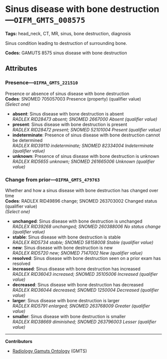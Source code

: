 # Sinus disease with bone destruction—`OIFM_GMTS_008575`

**Tags:** head_neck, CT, MR, sinus, bone destruction, diagnosis

Sinus condition leading to destruction of surrounding bone.

**Codes:** GAMUTS 8575 sinus disease with bone destruction

## Attributes

### Presence—`OIFMA_GMTS_221510`

Presence or absence of sinus disease with bone destruction  
**Codes**: SNOMED 705057003 Presence (property) (qualifier value)  
*(Select one)*

- **absent**: Sinus disease with bone destruction is absent  
_RADLEX RID28473 absent; SNOMED 2667000 Absent (qualifier value)_
- **present**: Sinus disease with bone destruction is present  
_RADLEX RID28472 present; SNOMED 52101004 Present (qualifier value)_
- **indeterminate**: Presence of sinus disease with bone destruction cannot be determined  
_RADLEX RID39110 indeterminate; SNOMED 82334004 Indeterminate (qualifier value)_
- **unknown**: Presence of sinus disease with bone destruction is unknown  
_RADLEX RID5655 unknown; SNOMED 261665006 Unknown (qualifier value)_

### Change from prior—`OIFMA_GMTS_479763`

Whether and how a sinus disease with bone destruction has changed over time  
**Codes**: RADLEX RID49896 change; SNOMED 263703002 Changed status (qualifier value)  
*(Select one)*

- **unchanged**: Sinus disease with bone destruction is unchanged  
_RADLEX RID39268 unchanged; SNOMED 260388006 No status change (qualifier value)_
- **stable**: Sinus disease with bone destruction is stable  
_RADLEX RID5734 stable; SNOMED 58158008 Stable (qualifier value)_
- **new**: Sinus disease with bone destruction is new  
_RADLEX RID5720 new; SNOMED 7147002 New (qualifier value)_
- **resolved**: Sinus disease with bone destruction seen on a prior exam has resolved  
- **increased**: Sinus disease with bone destruction has increased  
_RADLEX RID36043 increased; SNOMED 35105006 Increased (qualifier value)_
- **decreased**: Sinus disease with bone destruction has decreased  
_RADLEX RID36044 decreased; SNOMED 1250004 Decreased (qualifier value)_
- **larger**: Sinus disease with bone destruction is larger  
_RADLEX RID5791 enlarged; SNOMED 263768009 Greater (qualifier value)_
- **smaller**: Sinus disease with bone destruction is smaller  
_RADLEX RID38669 diminished; SNOMED 263796003 Lesser (qualifier value)_

---

**Contributors**

- [Radiology Gamuts Ontology](https://gamuts.net/) (GMTS)